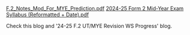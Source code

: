 [F.2_Notes_Mod_For_MYE_Prediction.pdf](https://github.com/user-attachments/files/17941061/F.2_Notes_Mod_For_MYE_Prediction.pdf)
[2024-25 Form 2 Mid-Year Exam Syllabus (Reformatted + Date).pdf](https://github.com/user-attachments/files/18015431/2024-25.Form.2.Mid-Year.Exam.Syllabus.Reformated.%2B.Date.pdf)

Check this blog and '24-25 F.2 UT/MYE Revision WS Progress' blog.